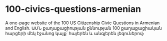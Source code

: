 # 100-civics-questions-armenian
A one-page website of the 100 US Citizenship Civic Questions in Armenian and English.
ԱՄՆ քաղաքացիության քննության 100 քաղաքացիական հարցերի մեկ էջանոց կայք՝ հայերեն և անգլերեն լեզուներով։

